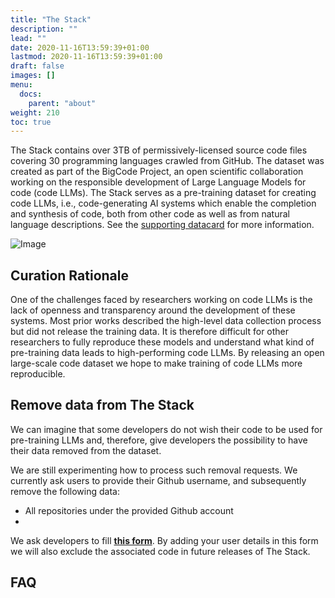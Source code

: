 ```yaml
---
title: "The Stack"
description: ""
lead: ""
date: 2020-11-16T13:59:39+01:00
lastmod: 2020-11-16T13:59:39+01:00
draft: false
images: []
menu:
  docs:
    parent: "about"
weight: 210
toc: true
---
```


The Stack contains over 3TB of permissively-licensed source code files covering 30 programming languages crawled from GitHub. The dataset was created as part of the BigCode Project, an open scientific collaboration working on the responsible development of Large Language Models for code (code LLMs). The Stack serves as a pre-training dataset for creating code LLMs, i.e., code-generating AI systems which enable the completion and synthesis of code, both from other code as well as from natural language descriptions. See the [supporting datacard](https://huggingface.co/datasets/bigcode/the-stack) for more information. 

![Image](/the-stack-infographic.png "The Stack Infographic")

## Curation Rationale
One of the challenges faced by researchers working on code LLMs is the lack of openness and transparency around the development of these systems. Most prior works described the high-level data collection process but did not release the training data. It is therefore difficult for other researchers to fully reproduce these models and understand what kind of pre-training data leads to high-performing code LLMs. By releasing an open large-scale code dataset we hope to make training of code LLMs more reproducible.

## Remove data from The Stack
We can imagine that some developers do not wish their code to be used for pre-training LLMs and, therefore, give developers the possibility to have their data removed from the dataset.  

We are still experimenting how to process such removal requests. We currently ask users to provide their Github username, and subsequently remove the following data:
* All repositories under the provided Github account
* 
  
We ask developers to fill [**this form**](https://forms.gle/6o2A6h3YcAuGYxtm7). By adding your user details in this form we will also exclude the associated code in future releases of The Stack. 

## FAQ

